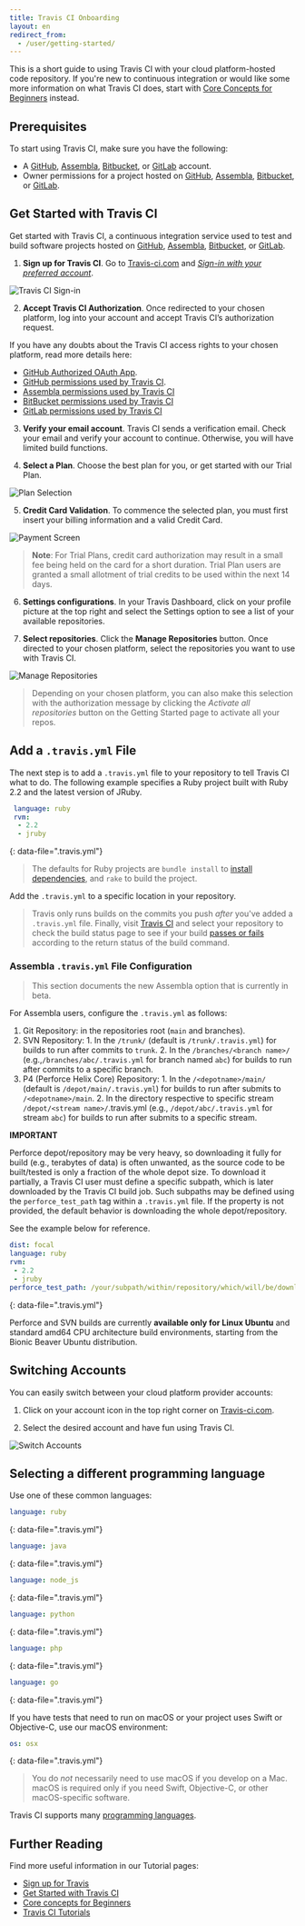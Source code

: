 ```yaml
---
title: Travis CI Onboarding
layout: en
redirect_from:
  - /user/getting-started/
---
```


This is a short guide to using Travis CI with your cloud platform-hosted code repository. If you're new to continuous integration or would like some more information on what Travis CI does, start with [Core Concepts for Beginners](/user/for-beginners/)
instead.

## Prerequisites

To start using Travis CI, make sure you have the following:

 * A [GitHub](https://github.com/), [Assembla](https://www.assembla.com/), [Bitbucket](https://bitbucket.org/), or [GitLab](https://about.gitlab.com/) account.
 * Owner permissions for a project hosted on [GitHub](https://help.github.com/categories/importing-your-projects-to-github/), [Assembla](https://articles.assembla.com/en/articles/1665737-advanced-user-permissions-controls), [Bitbucket](https://confluence.atlassian.com/bitbucket/transfer-repository-ownership-289964397.html), or [GitLab](https://www.tutorialspoint.com/gitlab/gitlab_user_permissions.htm).

## Get Started with Travis CI

Get started with Travis CI, a continuous integration service used to test and build software projects hosted on [GitHub](https://github.com/), [Assembla](https://www.assembla.com/), [Bitbucket](https://bitbucket.org/), or [GitLab](https://about.gitlab.com/).

1. **Sign up for Travis CI**. 
Go to [Travis-ci.com](https://app.travis-ci.com) and [*Sign-in with your preferred account*](https://app.travis-ci.com/signin).

![Travis CI Sign-in](/user/images/onboarding-travis-sign-in.png)

2. **Accept Travis CI Authorization**. 
Once redirected to your chosen platform, log into your account and accept Travis CI’s authorization request. 

If you have any doubts about the Travis CI access rights to your chosen platform, read more details here:
  
  * [GitHub Authorized OAuth App](/user/github-oauth-scopes/#travis-ci-github-oauth-app-access-rights).
  * [GitHub permissions used by Travis CI](/user/github-oauth-scopes).
  * [Assembla permissions used by Travis CI](/user/assembla-oauth-scopes/)
  * [BitBucket permissions used by Travis CI](/user/bb-oauth-scopes/)
  * [GitLab permissions used by Travis CI](/user/gl-oauth-scopes/)

3. **Verify your email account**. 
Travis CI sends a verification email. Check your email and verify your account to continue. Otherwise, you will have limited build functions.

4. **Select a Plan**. 
Choose the best plan for you, or get started with our Trial Plan.

![Plan Selection](/user/images/onboarding-select-plan.png)

5. **Credit Card Validation**. 
To commence the selected plan, you must first insert your billing information and a valid Credit Card.

![Payment Screen](/user/images/onboarding-payment.png)

> **Note**: For Trial Plans, credit card authorization may result in a small fee being held on the card for a short duration. Trial Plan users are granted a small allotment of trial credits to be used within the next 14 days.

6. **Settings configurations**.
In your Travis Dashboard, click on your profile picture at the top right and select the Settings option to see a list of your available repositories.

7. **Select repositories**.
Click the **Manage Repositories** button. Once directed to your chosen platform, select the repositories you want to use with Travis CI. 

![Manage Repositories](/user/images/onboarding-manage-repositories.png)

> Depending on your chosen platform, you can also make this selection with the authorization message by clicking the *Activate all repositories* button on the Getting Started page to activate all your repos.


## Add a `.travis.yml` File

The next step is to add a `.travis.yml` file to your repository to tell Travis CI what to do. The following example specifies a Ruby project built with Ruby 2.2 and the latest version of JRuby.

  ```yaml
   language: ruby
   rvm:
    - 2.2
    - jruby
   ```
   {: data-file=".travis.yml"}

> The defaults for Ruby projects are `bundle install` to [install dependencies](/user/job-lifecycle/#customizing-the-installation-phase),
   and `rake` to build the project.

Add the `.travis.yml` to a specific location in your repository.

> Travis only runs builds on the commits you push *after* you've added a `.travis.yml` file.
Finally, visit [Travis CI](https://app.travis-ci.com) and select your repository to check the build status page to see if your build [passes or fails](/user/job-lifecycle/#breaking-the-build) according to the return status of the build command.

### Assembla `.travis.yml` File Configuration

<blockquote class="beta">
  <p>
    This section documents the new Assembla option that is currently in beta.
  </p>
</blockquote>

For Assembla users, configure the `.travis.yml` as follows:
1. Git Repository:  in the repositories root (`main` and branches).
2. SVN Repository:
        1. In the `/trunk/` (default is `/trunk/.travis.yml`) for builds to run after commits to `trunk`.
        2. In the `/branches/<branch name>/` (e.g.,`/branches/abc/.travis.yml` for branch named `abc`) for builds to run after commits to a specific branch.
3. P4 (Perforce Helix Core) Repository:
        1. In the `/<depotname>/main/` (default is `/depot/main/.travis.yml`) for builds to run after submits to `/<depotname>/main`.
        2. In the directory respective to specific stream `/depot/<stream name>/`.travis.yml (e.g., `/depot/abc/.travis.yml` for stream `abc`) for builds to run after submits to a specific stream.

 **IMPORTANT**

Perforce depot/repository may be very heavy, so downloading it fully for build (e.g., terabytes of data) is often unwanted, as the source code to be built/tested is only a fraction of the whole depot size. To download it partially, a Travis CI user must define a specific subpath, which is later downloaded by the Travis CI build job. Such subpaths may be defined using the `perforce_test_path` tag within a `.travis.yml` file. If the property is not provided, the default behavior is downloading the whole depot/repository. 

See the example below for reference.

   ```yaml
   dist: focal
   language: ruby
   rvm:
    - 2.2
    - jruby
   perforce_test_path: /your/subpath/within/repository/which/will/be/downloaded
   ```
   {: data-file=".travis.yml"}

Perforce and SVN builds are currently **available only for Linux Ubuntu** and standard amd64 CPU architecture build environments, starting from the Bionic Beaver Ubuntu distribution.


## Switching Accounts

You can easily switch between your cloud platform provider accounts:

1. Click on your account icon in the top right corner on [Travis-ci.com](https://app.travis-ci.com).

2. Select the desired account and have fun using Travis CI.

![Switch Accounts](/user/images/onboarding-settings.png)

## Selecting a different programming language

Use one of these common languages:

```yaml
language: ruby
```
{: data-file=".travis.yml"}

```yaml
language: java
```
{: data-file=".travis.yml"}

```yaml
language: node_js
```
{: data-file=".travis.yml"}

```yaml
language: python
```
{: data-file=".travis.yml"}

```yaml
language: php
```
{: data-file=".travis.yml"}

```yaml
language: go
```
{: data-file=".travis.yml"}

If you have tests that need to run on macOS or your project uses Swift or
Objective-C, use our macOS environment:

```yaml
os: osx
```
{: data-file=".travis.yml"}

> You do *not* necessarily need to use macOS if you develop on a Mac.
> macOS is required only if you need Swift, Objective-C, or other
> macOS-specific software.

Travis CI supports many [programming languages](/user/languages/).

## Further Reading

Find more useful information in our Tutorial pages:

* [Sign up for Travis](https://youtu.be/IZJJxl9BkmA)
* [Get Started with Travis CI](https://youtu.be/_Og2kydTLWk)
* [Core concepts for Beginners](https://youtu.be/EER3AWu4sqM)
* [Travis CI Tutorials](/user/tutorials/tutorials-overview/)
